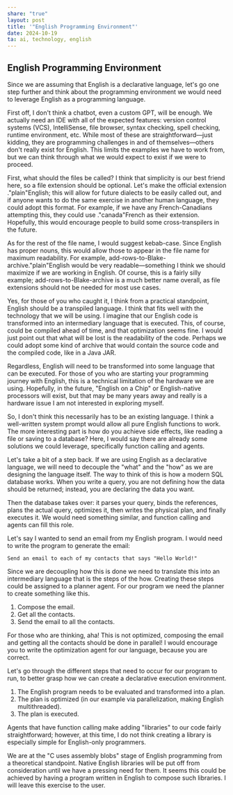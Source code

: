 ```yaml
---
share: "true"
layout: post
title: '"English Programming Environment"'
date: 2024-10-19
ta: ai, technology, english
---
```

## English Programming Environment

Since we are assuming that English is a declarative language, let's go one step further and think about the programming environment we would need to leverage English as a programming language.

First off, I don't think a chatbot, even a custom GPT, will be enough. We actually need an IDE with all of the expected features: version control systems (VCS), IntelliSense, file browser, syntax checking, spell checking, runtime environment, etc. While most of these are straightforward—just kidding, they are programming challenges in and of themselves—others don't really exist for English. This limits the examples we have to work from, but we can think through what we would expect to exist if we were to proceed.

First, what should the files be called? I think that simplicity is our best friend here, so a file extension should be optional. Let's make the official extension ."plain"English; this will allow for future dialects to be easily called out, and if anyone wants to do the same exercise in another human language, they could adopt this format. For example, if we have any French-Canadians attempting this, they could use ."canada"French as their extension. Hopefully, this would encourage people to build some cross-transpilers in the future.

As for the rest of the file name, I would suggest kebab-case. Since English has proper nouns, this would allow those to appear in the file name for maximum readability. For example, add-rows-to-Blake-archive."plain"English would be very readable—something I think we should maximize if we are working in English. Of course, this is a fairly silly example; add-rows-to-Blake-archive is a much better name overall, as file extensions should not be needed for most use cases.

Yes, for those of you who caught it, I think from a practical standpoint, English should be a transpiled language. I think that fits well with the technology that we will be using. I imagine that our English code is transformed into an intermediary language that is executed. This, of course, could be compiled ahead of time, and that optimization seems fine. I would just point out that what will be lost is the readability of the code. Perhaps we could adopt some kind of archive that would contain the source code and the compiled code, like in a Java JAR.

Regardless, English will need to be transformed into some language that can be executed. For those of you who are starting your programming journey with English, this is a technical limitation of the hardware we are using. Hopefully, in the future, "English on a Chip" or English-native processors will exist, but that may be many years away and really is a hardware issue I am not interested in exploring myself.

So, I don't think this necessarily has to be an existing language. I think a well-written system prompt would allow all pure English functions to work. The more interesting part is how do you achieve side effects, like reading a file or saving to a database? Here, I would say there are already some solutions we could leverage, specifically function calling and agents.

Let's take a bit of a step back. If we are using English as a declarative language, we will need to decouple the "what" and the "how" as we are designing the language itself. The way to think of this is how a modern SQL database works. When you write a query, you are not defining how the data should be returned; instead, you are declaring the data you want.

Then the database takes over: it parses your query, binds the references, plans the actual query, optimizes it, then writes the physical plan, and finally executes it. We would need something similar, and function calling and agents can fill this role.

Let's say I wanted to send an email from my English program. I would need to write the program to generate the email:

```English
Send an email to each of my contacts that says "Hello World!"
```

Since we are decoupling how this is done we need to translate this into an intermediary language that is the steps of the how. Creating these steps could be assigned to a planner agent. For our program we need the planner to create something like this.

1. Compose the email.
2. Get all the contacts.
3. Send the email to all the contacts.

For those who are thinking, aha! This is not optimized, composing the email and getting all the contacts should be done in parallel! I would encourage you to write the optimization agent for our language, because you are correct.

Let's go through the different steps that need to occur for our program to run, to better grasp how we can create a declarative execution environment.

1. The English program needs to be evaluated and transformed into a plan.
2. The plan is optimized (in our example via parallelization, making English multithreaded).
3. The plan is executed.

Agents that have function calling make adding "libraries" to our code fairly straightforward; however, at this time, I do not think creating a library is especially simple for English-only programmers. 

We are at the "C uses assembly blobs" stage of English programming from a theoretical standpoint. Native English libraries will be put off from consideration until we have a pressing need for them. It seems this could be achieved by having a program written in English to compose such libraries. I will leave this exercise to the user.
